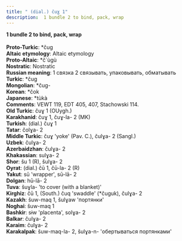 ```yaml
---
title: " (dial.) čuɣ 1"
description:  1 bundle 2 to bind, pack, wrap
---
```

<p data-pagefind-weight="0.5">
<strong> 1 bundle 2 to bind, pack, wrap</strong><br><br>
<strong>Proto-Turkic</strong>:  *čug<br>
<strong>Altaic etymology</strong>:  Altaic etymology<br>
<strong> Proto-Altaic</strong>:  *č`ùgù<br>
<strong>Nostratic</strong>:  Nostratic<br>
<strong>Russian meaning</strong>:  1 связка 2 связывать, упаковывать, обматывать<br>
<strong>Turkic</strong>:  *čug<br>
<strong>Mongolian</strong>:  *čug-<br>
<strong>Korean</strong>:  *čok<br>
<strong>Japanese</strong>:  *tùkà<br>
<strong>Comments</strong>:  VEWT 119, EDT 405, 407, Stachowski 114.<br>
<strong>Old Turkic</strong>:  čuɣ 1 (OUygh.)<br>
<strong>Karakhanid</strong>:  čuɣ 1, čuɣ-la- 2 (MK)<br>
<strong>Turkish</strong>:  (dial.) čuɣ 1<br>
<strong>Tatar</strong>:  čolɣa- 2<br>
<strong>Middle Turkic</strong>:  čuɣ 'yoke' (Pav. C.), čulɣa- 2 (Sangl.)<br>
<strong>Uzbek</strong>:  čulɣa- 2<br>
<strong>Azerbaidzhan</strong>:  čulɣa- 2<br>
<strong>Khakassian</strong>:  sulɣa- 2<br>
<strong>Shor</strong>:  šu 1 (R), šulɣa- 2<br>
<strong>Oyrat</strong>:  (dial.) čū 1, čū-la- 2 (R)<br>
<strong>Yakut</strong>:  sū 'wrapper', sū-lā- 2<br>
<strong>Dolgan</strong>:  hū-lā- 2<br>
<strong>Tuva</strong>:  šuɣla- 'to cover (with a blanket)'<br>
<strong>Kirghiz</strong>:  čū 1, (South.) čuq 'swaddle' (*čuguk), čulɣa- 2<br>
<strong>Kazakh</strong>:  šuw-maq 1, šulɣaw 'портянки'<br>
<strong>Noghai</strong>:  šuw-maq 1<br>
<strong>Bashkir</strong>:  sɨw 'placenta', solɣa- 2<br>
<strong>Balkar</strong>:  čulɣa- 2<br>
<strong>Karaim</strong>:  čulɣa- 2<br>
<strong>Karakalpak</strong>:  šuw-maq-la- 2, šulɣa-n- 'обертываться портянками'<br>

</p>
